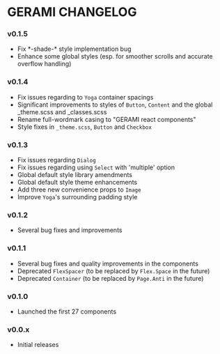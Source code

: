 # GERAMI CHANGELOG

### v0.1.5

- Fix \*-shade-\* style implementation bug
- Enhance some global styles (esp. for smoother scrolls and accurate overflow handling)

### v0.1.4

- Fix issues regarding to `Yoga` container spacings
- Significant improvements to styles of `Button`, `Content` and the global \_theme.scss and \_classes.scss
- Rename full-wordmark casing to "GERAMI react components"
- Style fixes in `_theme.scss`, `Button` and `Checkbox`

### v0.1.3

- Fix issues regarding `Dialog`
- Fix issues regarding using `Select` with 'multiple' option
- Global default style library amendments
- Global default style theme enhancements
- Add three new convenience props to `Image`
- Improve `Yoga`'s surrounding padding style

### v0.1.2

- Several bug fixes and improvements

### v0.1.1

- Several bug fixes and quality improvements in the components
- Deprecated `FlexSpacer` (to be replaced by `Flex.Space` in the future)
- Deprecated `Container` (to be replaced by `Page.Anti` in the future)

### v0.1.0

- Launched the first 27 components

### v0.0.x

- Initial releases

